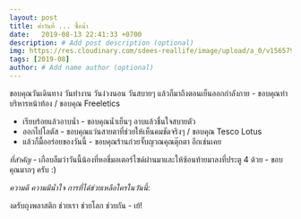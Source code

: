 ```yaml
---
layout: post
title: ค่ำวันที่ ... ซื้อน้ำ
date:   2019-08-13 22:41:33 +0700
description: # Add post description (optional)
img: https://res.cloudinary.com/sdees-reallife/image/upload/a_0/v1565795944/IMG_20190813_202110.jpg # Add image post (optional)
tags: [2019-08]
author: # Add name author (optional)
---
```

ขอบคุณวันเดินทาง วันทำงาน วันง่วงนอน วันสบายๆ แล้วก็มาถึงตอนเย็นออกกำลังกาย - ขอบคุณท่าบริหารหน้าท้อง / ขอบคุณ Freeletics
- เรียบร้อยแล้วอาบน้ำ - ขอบคุณน้ำเย็นๆ อาบแล้วชื่นใจสบายตัว
- ออกไปโลตัส - ขอบคุณแว่นสายตาที่ช่วยให้เห็นคมชัดจริงๆ / ขอบคุณ Tesco Lotus
- แล้วก็มื้ออร่อยของวันนี้ - ขอบคุณร้านก๋วยจั๊บญวณคุณตุ๊กตา อีกเช่นเคย

*ที่สำคัญ* - เกือบลืมว่าวันนี้น้องที่หอขี่มอเตอร์ไซด์ผ่านมาและให้ซ้อนท้ายมาลงที่ประตู 4 ด้วย - ขอบคุณมากๆ ครับ :)

<i class="fa fa-child" style="color:plum"></i>

*ความดี ความมีน้ำใจ การที่ได้ช่วยเหลือใครในวันนี้*:

งดรับถุงพลาสติก ช่วยเรา ช่วยโลก ช่วยกัน - เย้!
